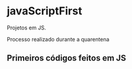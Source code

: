 # javaScriptFirst

Projetos em JS.   
  
Processo realizado durante a quarentena         
     
## Primeiros códigos feitos em JS 
<br>      
   

   
 
 
 
